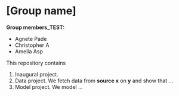 # \[Group name\]

**Group members_TEST:** 
- Agnete Pade
- Christopher A
- Amelia Asp

This repository contains  
1. Inaugural project. 
2. Data project. We fetch data from **source x** on **y** and show that ...
3. Model project. We model ...
